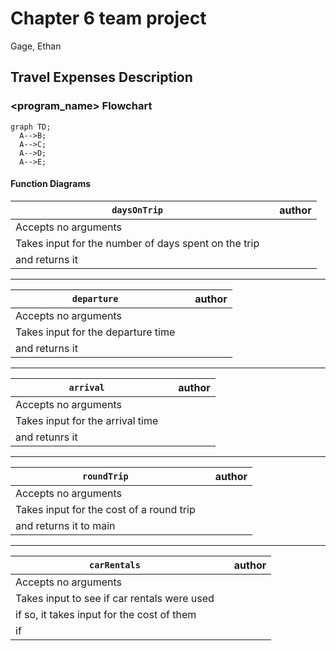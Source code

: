 # Chapter 6 team project
Gage, Ethan

## Travel Expenses Description


### <program_name> Flowchart
```mermaid
graph TD;
  A-->B;
  A-->C;
  A-->D;
  A-->E;
```

#### Function Diagrams

| `daysOnTrip`    |               |  author     |
| ------------------ | ------------- | ------------ |
| Accepts no arguments |
| Takes input for the number of days spent on the trip |
|and returns it |
***

| `departure`    |               |     author   |
| ------------------ | ------------- | ------------ |
| Accepts no arguments|
| Takes input for the departure time|
| and returns it|
***

| `arrival`    |               |     author   |
| ------------------ | ------------- | ------------ |
| Accepts no arguments|
| Takes input for the arrival time|
| and retunrs it|
***

|  `roundTrip` | | author |
| -- | -- | -- |
| Accepts no arguments |
| Takes input for the cost of a round trip |
| and returns it to main |
***

| `carRentals` | | author |
| -- | -- | -- |
| Accepts no arguments |
| Takes input to see if car rentals were used |
| if so, it takes input for the cost of them |
| if 

